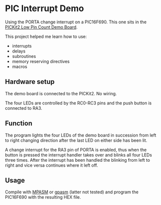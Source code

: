 # PIC Interrupt Demo

Using the PORTA change interrupt on a PIC16F690. This one sits in the [PICKit2 Low Pin Count Demo Board](http://ww1.microchip.com/downloads/en/DeviceDoc/Low%20Pin%20Count%20User%20Guide%2051556a.pdf).

This project helped me learn how to use:
  * interrupts
  * delays
  * subroutines
  * memory reserving directives
  * macros

## Hardware setup

The demo board is connected to the PICKit2. No wiring.

The four LEDs are controlled by the RC0-RC3 pins and the push button is connected to RA3.

## Function

The program lights the four LEDs of the demo board in succession from left to right changing direction after the last LED on either side has been lit.

A change interrupt for the RA3 pin of PORTA is enabled, thus when the button is pressed the interrupt handler takes over and blinks all four LEDs three times. After the interrupt has been handled the blinking from left to right and vice versa continues where it left off.

## Usage

Compile with [MPASM](http://www.microchip.com/developmenttools/getting_started/gs_mplab2.aspx) or [gpasm](http://gputils.sourceforge.net/) (latter not tested) and program the PIC16F690 with the resulting HEX file.

